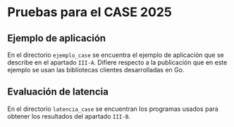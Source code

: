 # Pruebas para el CASE 2025

## Ejemplo de aplicación

En el directorio `ejemplo_case` se encuentra el ejemplo de aplicación que se describe en el apartado `III-A`. Difiere respecto a la publicación que en este ejemplo se usan las bibliotecas clientes desarrolladas en Go.


## Evaluación de latencia

En el directorio `latencia_case` se encuentran los programas usados para obtener los resultados del apartado `III-B`.
